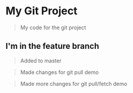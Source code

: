 # My Git Project

> My code for the git project

## I'm in the feature branch

> Added to master

> Made changes for git pull demo

> Made more changes for git pull/fetch demo


